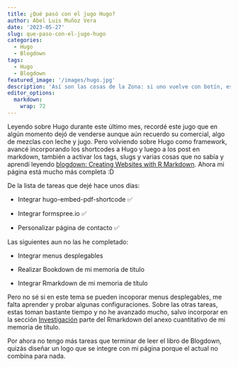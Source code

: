 ```yaml
---
title: ¿Qué pasó con el jugo Hugo?
author: Abel Luis Muñoz Vera
date: '2023-05-27'
slug: que-paso-con-el-jugo-hugo
categories:
  - Hugo
  - Blogdown
tags:
  - Hugo
  - Blogdown
featured_image: '/images/hugo.jpg'
description: 'Así son las cosas de la Zona: si uno vuelve con botín, es un milagro; si vuelve vivo, es un triunfo; si la patrulla no le acierta ningún disparo, es un golpe de suerte. En cuanto a todo lo demás, es el destino. Boris Strugatsky & Arkadi Strugatsky'
editor_options: 
  markdown: 
    wrap: 72
---
```


Leyendo sobre Hugo durante este último mes, recordé este jugo que en
algún momento dejó de venderse aunque aún recuerdo su comercial, algo de
mezclas con leche y jugo. Pero volviendo sobre Hugo como framework,
avancé incorporando los shortcodes a Hugo y luego a los post en
markdown, también a activar los tags, slugs y varias cosas que no sabía
y aprendí leyendo [blogdown: Creating Websites with R
Markdown](https://bookdown.org/yihui/blogdown/). Ahora mi página está
mucho más completa :D

De la lista de tareas que dejé hace unos días:

-   Integrar hugo-embed-pdf-shortcode ✅

-   Integrar formspree.io ✅

-   Personalizar página de contacto ✅

Las siguientes aun no las he completado:

-   Integrar menus desplegables

-   Realizar Bookdown de mi memoria de título

-   Integrar Rmarkdown de mi memoria de título

Pero no sé si en este tema se pueden incoporar menus desplegables, me
falta aprender y probar algunas configuraciones. Sobre las otras tareas,
estas toman bastante tiempo y no he avanzado mucho, salvo incorporar en
la sección [Investigación](https://abeluis.netlify.app/investigacion/)
parte del Rmarkdown del anexo cuantitativo de mi memoria de título.

Por ahora no tengo más tareas que terminar de leer el libro de Blogdown,
quizás diseñar un logo que se integre con mi página porque el actual no
combina para nada.
